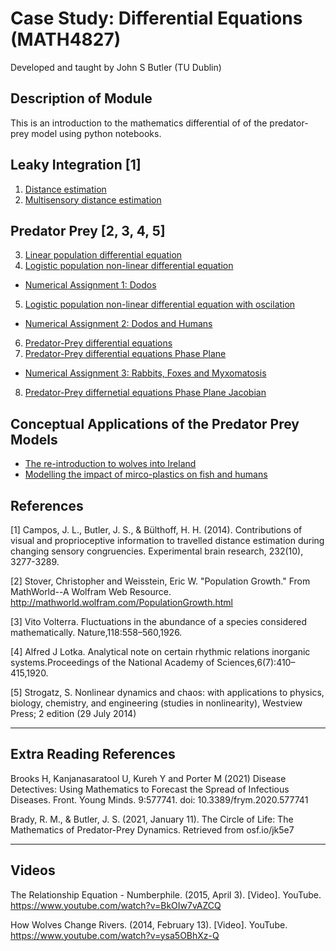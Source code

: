 # Case Study: Differential Equations (MATH4827)

Developed and taught by John S Butler (TU Dublin)

## Description of Module
This is an introduction to the mathematics differential of of the predator-prey model using python notebooks.

## Leaky Integration [1]
1. [Distance estimation](https://colab.research.google.com/github/john-s-butler-dit/CaseStudy_PredatorPrey/blob/master/01_Unisensory_Campos_Butler_Bulthoff.ipynb)
2. [Multisensory distance estimation](https://colab.research.google.com/github/john-s-butler-dit/CaseStudy_PredatorPrey/blob/master/02_Campos_Butler_Bulthoff-Multisensory.ipynb)

## Predator Prey [2, 3, 4, 5]
3. [Linear population differential equation](https://colab.research.google.com/github/john-s-butler-dit/CaseStudy_PredatorPrey/blob/master/03_Linear%20Population%20Growth.ipynb)
4. [Logistic population non-linear differential equation](https://colab.research.google.com/github/john-s-butler-dit/CaseStudy_PredatorPrey/blob/master/04_Logisitic%20Population%20Differential%20Equations.ipynb)

* [Numerical Assignment 1: Dodos](https://colab.research.google.com/github/john-s-butler-dit/CaseStudy_PredatorPrey/blob/master/NA01_Dodos.ipynb)

5. [Logistic population non-linear differential equation with oscilation](https://colab.research.google.com/github/john-s-butler-dit/CaseStudy_PredatorPrey/blob/master/05_Logistic%20Growth%20with%20Seasonal.ipynb)
* [Numerical Assignment 2: Dodos and Humans](https://colab.research.google.com/github/john-s-butler-dit/CaseStudy_PredatorPrey/blob/master/NA02_Dodos%20and%20Humans.ipynb)
6. [Predator-Prey differential equations](https://colab.research.google.com/github/john-s-butler-dit/CaseStudy_PredatorPrey/blob/master/06_Snow%20Hares%20and%20Lynxes.ipynb)
7. [Predator-Prey differential equations Phase Plane](https://colab.research.google.com/github/john-s-butler-dit/CaseStudy_PredatorPrey/blob/master/07_Pred_Prey-Stability.ipynb)
* [Numerical Assignment 3: Rabbits, Foxes and Myxomatosis](https://colab.research.google.com/github/john-s-butler-dit/CaseStudy_PredatorPrey/blob/master/NA3_Rabbit%20Foxes%20Myxomatosis.ipynb)
8. [Predator-Prey differnetial equations Phase Plane Jacobian](https://colab.research.google.com/github/john-s-butler-dit/CaseStudy_PredatorPrey/blob/master/08_Snow%20Hares%20and%20Lynxes-Stability-Jacobian.ipynb)

## Conceptual Applications of the Predator Prey Models
* [The re-introduction to wolves into Ireland](https://colab.research.google.com/github/john-s-butler-dit/MathsWeek_Wolves/blob/master/Predator%20Prey%20Model%20Wolves.ipynb)
* [Modelling the impact of mirco-plastics on fish and humans](https://colab.research.google.com/github/john-s-butler-dit/MicroPlastics/blob/master/Predator%20Prey%20Model%20Plastics%20Reduced.ipynb)


## References

[1] Campos, J. L., Butler, J. S., & Bülthoff, H. H. (2014). Contributions of visual and proprioceptive information to travelled distance estimation during changing sensory congruencies. Experimental brain research, 232(10), 3277-3289.

[2] Stover, Christopher and Weisstein, Eric W. "Population Growth." From MathWorld--A Wolfram Web Resource. http://mathworld.wolfram.com/PopulationGrowth.html

[3]  Vito Volterra.  Fluctuations in the abundance of a species considered mathematically. Nature,118:558–560,1926.

[4] Alfred J Lotka.   Analytical note on certain rhythmic  relations inorganic  systems.Proceedings of the National Academy of Sciences,6(7):410–415,1920.

[5] Strogatz, S.  Nonlinear dynamics and chaos: with applications to physics, biology, chemistry, and engineering (studies in nonlinearity), Westview Press; 2 edition (29 July 2014)

-----
## Extra Reading References

Brooks H, Kanjanasaratool U, Kureh Y and Porter M (2021) Disease Detectives: Using Mathematics to Forecast the Spread of Infectious Diseases. Front. Young Minds. 9:577741. doi: 10.3389/frym.2020.577741

Brady, R. M., & Butler, J. S. (2021, January 11). The Circle of Life: The Mathematics of Predator-Prey Dynamics. Retrieved from osf.io/jk5e7

------
## Videos 
The Relationship Equation - Numberphile. (2015, April 3). [Video]. YouTube. https://www.youtube.com/watch?v=BkOIw7vAZCQ

How Wolves Change Rivers. (2014, February 13). [Video]. YouTube. https://www.youtube.com/watch?v=ysa5OBhXz-Q
